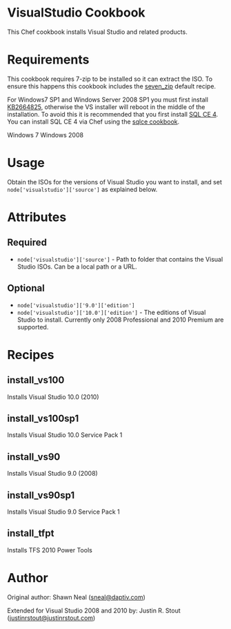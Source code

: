 # VisualStudio Cookbook
This Chef cookbook installs Visual Studio and related products.

# Requirements

This cookbook requires 7-zip to be installed so it can extract the ISO. To ensure this happens this cookbook includes the [seven_zip](https://github.com/daptiv/seven_zip) default recipe.

For Windows7 SP1 and Windows Server 2008 SP1 you must first install [KB2664825](http://support.microsoft.com/kb/2664825), otherwise the VS installer will reboot in the middle of the installation. To avoid this it is recommended that you first install [SQL CE 4](http://www.microsoft.com/en-us/download/details.aspx?id=17876). You can install SQL CE 4 via Chef using the [sqlce cookbook](http://community.opscode.com/cookbooks/sqlce).

Windows 7
Windows 2008

# Usage
Obtain the ISOs for the versions of Visual Studio you want to install, and set `node['visualstudio']['source']` as explained below.

# Attributes

## Required
* `node['visualstudio']['source']` - Path to folder that contains the Visual Studio ISOs. Can be a local path or a URL.

## Optional
* `node['visualstudio']['9.0']['edition']`
* `node['visualstudio']['10.0']['edition']` - The editions of Visual Studio to install. Currently only 2008 Professional and 2010 Premium are supported.

# Recipes

## install_vs100
Installs Visual Studio 10.0 (2010)

## install_vs100sp1
Installs Visual Studio 10.0 Service Pack 1

## install_vs90
Installs Visual Studio 9.0 (2008)

## install_vs90sp1
Installs Visual Studio 9.0 Service Pack 1

## install_tfpt
Installs TFS 2010 Power Tools

# Author
Original author: Shawn Neal (sneal@daptiv.com)

Extended for Visual Studio 2008 and 2010 by: Justin R. Stout (justinrstout@justinrstout.com)
